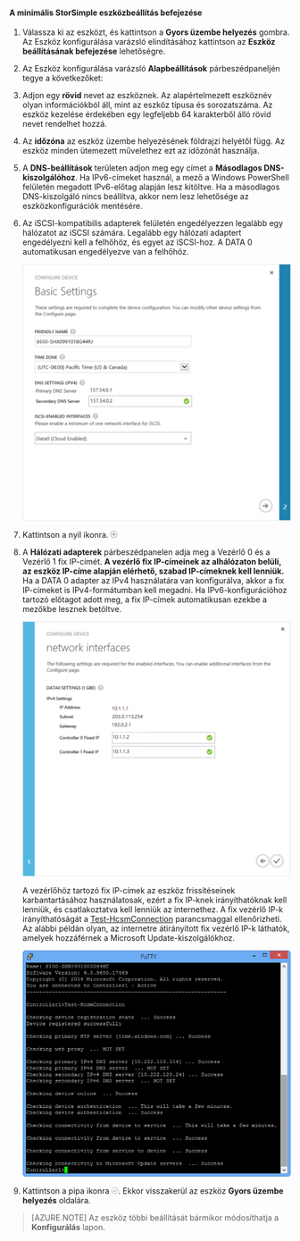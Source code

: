 <!--author=alkohli last changed: 9/17/15-->

#### A minimális StorSimple eszközbeállítás befejezése

1. Válassza ki az eszközt, és kattintson a **Gyors üzembe helyezés** gombra. Az Eszköz konfigurálása varázsló elindításához kattintson az **Eszköz beállításának befejezése** lehetőségre.

2. Az Eszköz konfigurálása varázsló **Alapbeállítások** párbeszédpaneljén tegye a következőket:
  1. Adjon egy **rövid** nevet az eszköznek. Az alapértelmezett eszköznév olyan információkból áll, mint az eszköz típusa és sorozatszáma. Az eszköz kezelése érdekében egy legfeljebb 64 karakterből álló rövid nevet rendelhet hozzá.
  2. Az **időzóna** az eszköz üzembe helyezésének földrajzi helyétől függ. Az eszköz minden ütemezett művelethez ezt az időzónát használja.
  3. A **DNS-beállítások** területen adjon meg egy címet a **Másodlagos DNS-kiszolgálóhoz**. Ha IPv6-címeket használ, a mező a Windows PowerShell felületén megadott IPv6-előtag alapján lesz kitöltve. 
  Ha a másodlagos DNS-kiszolgáló nincs beállítva, akkor nem lesz lehetősége az eszközkonfigurációk mentésére.
  4. Az iSCSI-kompatibilis adapterek felületén engedélyezzen legalább egy hálózatot az iSCSI számára. Legalább egy hálózati adaptert engedélyezni kell a felhőhöz, és egyet az iSCSI-hoz. A DATA 0 automatikusan engedélyezve van a felhőhöz.
 
      ![A StorSimple minimális eszközbeállításának alapbeállításai](./media/storsimple-complete-minimum-device-setup-u1/HCS_MinDeviceSetupBasicSettings1-include.png)

3. Kattintson a nyíl ikonra. ![StorSimple nyíl ikon](./media/storsimple-complete-minimum-device-setup/HCS_ArrowIcon-include.png)

4. A **Hálózati adapterek** párbeszédpanelen adja meg a Vezérlő 0 és a Vezérlő 1 fix IP-címét. **A vezérlő fix IP-címeinek az alhálózaton belüli, az eszköz IP-címe alapján elérhető, szabad IP-címeknek kell lenniük.** Ha a DATA 0 adapter az IPv4 használatára van konfigurálva, akkor a fix IP-címeket is IPv4-formátumban kell megadni. Ha IPv6-konfigurációhoz tartozó előtagot adott meg, a fix IP-címek automatikusan ezekbe a mezőkbe lesznek betöltve.


    ![A StorSimple minimális eszközbeállításának hálózati adapterei](./media/storsimple-complete-minimum-device-setup-u1/HCS_MinDeviceSetupNetworkInterfaces2-include.png)

    A vezérlőhöz tartozó fix IP-címek az eszköz frissítéseinek karbantartásához használatosak, ezért a fix IP-knek irányíthatóknak kell lenniük, és csatlakoztatva kell lenniük az internethez. A fix vezérlő IP-k irányíthatóságát a [Test-HcsmConnection][Test] parancsmaggal ellenőrizheti. Az alábbi példán olyan, az internetre átirányított fix vezérlő IP-k láthatók, amelyek hozzáférnek a Microsoft Update-kiszolgálókhoz. 

     ![Test-HcsmConnection irányítható IP-kkel](./media/storsimple-complete-minimum-device-setup-u1/Test-HcsmConnectionOutputRegisteredDevice.png)

5. Kattintson a pipa ikonra ![StorSimple pipa ikon](./media/storsimple-complete-minimum-device-setup/HCS_CheckIcon-include.png).
  Ekkor visszakerül az eszköz **Gyors üzembe helyezés** oldalára.

 > [AZURE.NOTE] Az eszköz többi beállítását bármikor módosíthatja a **Konfigurálás** lapon.

<!--Link reference-->
[Test]: https://technet.microsoft.com/library/dn715782(v=wps.630).aspx


<!--HONumber=Jun16_HO2-->


